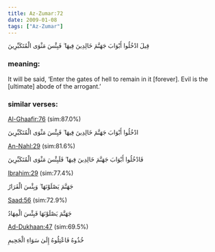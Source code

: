 ```yaml
---
title: Az-Zumar:72
date: 2009-01-08
tags: ["Az-Zumar"]
---
```

قِيلَ ادْخُلُوا أَبْوَابَ جَهَنَّمَ خَالِدِينَ فِيهَا ۖ فَبِئْسَ مَثْوَى الْمُتَكَبِّرِينَ
### meaning: 
It will be said, ‘Enter the gates of hell to remain in it [forever]. Evil is the [ultimate] abode of the arrogant.’
### similar verses: 

[Al-Ghaafir:76](/40/76) (sim:87.0%)

ادْخُلُوا أَبْوَابَ جَهَنَّمَ خَالِدِينَ فِيهَا ۖ فَبِئْسَ مَثْوَى الْمُتَكَبِّرِينَ

[An-Nahl:29](/16/29) (sim:81.6%)

فَادْخُلُوا أَبْوَابَ جَهَنَّمَ خَالِدِينَ فِيهَا ۖ فَلَبِئْسَ مَثْوَى الْمُتَكَبِّرِينَ

[Ibrahim:29](/14/29) (sim:77.4%)

جَهَنَّمَ يَصْلَوْنَهَا ۖ وَبِئْسَ الْقَرَارُ

[Saad:56](/38/56) (sim:72.9%)

جَهَنَّمَ يَصْلَوْنَهَا فَبِئْسَ الْمِهَادُ

[Ad-Dukhaan:47](/44/47) (sim:69.5%)

خُذُوهُ فَاعْتِلُوهُ إِلَىٰ سَوَاءِ الْجَحِيمِ
